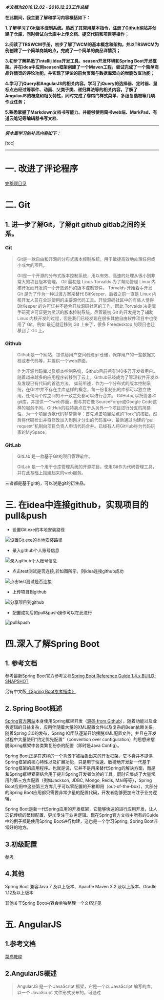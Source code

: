 ***本文档为2016.12.02 - 2016.12.23工作总结***

**在此期间，我主要了解和学习内容概括如下：**

**1.了解学习了Git版本控制系统。熟悉了其常用基本指令，注册了Github网站并创建了仓库，同时尝试向仓库中上传文档、提交代码和项目等操作；**

**2.阅读了TRSWCM手册，初步了解了WCM的基本概念和架构。并以TRSWCM为例创建了一个简单商城站点，完成了一个简单的商品详情页；**

**3.初步了解熟悉了intellij idea开发工具、season开发环境和Spring Boot开发框架。并在idea中应用season框架创建了一个Maven工程，尝试完成了一个简单商品详情页的评论功能，并实现了评论的前台页面与数据库双向的增删改查功能；**

**4.学习了jQuery和AngularJS的相关内容。学习了jQuery的选择器、定时器、鼠标点击经过等事件、动画、父类子类、递归算法等的相关内容，了解了AngularJS的概念和相关特性，同时完成了卷帘门样式菜单、多级复选框等几项作业任务；**

**5.熟悉掌握了Markdown文档书写能力。并能够使用简书web端、MarkPad、有道云笔记等编辑器书写文档.**

***
***另本周学习的补充内容如下：***

[toc]

***

# 一. 改进了评论程序

[完整项目见](https://github.com/mwkang000/comment)

# 二. Git

## 1. 进一步了解Git，了解git github gitlab之间的关系。

### Git

> Git是一款自由和开源的分布式版本控制系统，用于敏捷高效地处理任何或小或大的项目。
>
> Git是一个开源的分布式版本控制系统，用以有效、高速的处理从很小到非常大的项目版本管理。
> Git 最初是 Linus Torvalds 为了帮助管理 Linux 内核开发而开发的一个开放源码的版本控制软件。
Torvalds 开始着手开发 Git 是为了作为一种过渡方案来替代 BitKeeper，后者之前一直是 Linux 内核开发人员在全球使用的主要源代码工具。开放源码社区中的有些人觉得 BitKeeper 的许可证并不适合开放源码社区的工作，因此 Torvalds 决定着手研究许可证更为灵活的版本控制系统。尽管最初 Git 的开发是为了辅助 Linux 内核开发的过程，但是我们已经发现在很多其他自由软件项目中也使用了 Git。例如 最近就迁移到 Git 上来了，很多 Freedesktop 的项目也迁移到了 Git 上。

### Github

> Github是一个网站，提供给用户空间创建git仓储，保存用户的一些数据文档或者代码等，并提供一个web界面。
>
>作为开源代码库以及版本控制系统，Github目前拥有140多万开发者用户。随着越来越多的应用程序转移到了云上，Github已经成为了管理软件开发以及发现已有代码的首选方法。
如前所述，作为一个分布式的版本控制系统，在Git中并不存在主库这样的概念，每一份复制出的库都可以独立使用，任何两个库之间的不一致之处都可以进行合并。
GitHub可以托管各种git库，并提供一个web界面，但与其它像 SourceForge或Google Code这样的服务不同，GitHub的独特卖点在于从另外一个项目进行分支的简易性。为一个项目贡献代码非常简单：首先点击项目站点的“fork”的按钮，然后将代码检出并将修改加入到刚才分出的代码库中，最后通过内建的“pull request”机制向项目负责人申请代码合并。已经有人将GitHub称为代码玩家的MySpace。

### GitLab

> GitLab 是一款基于Git的项目管理软件。
>
>GitLab 是一个用于仓库管理系统的开源项目。使用Git作为代码管理工具，并在此基础上搭建起来的web服务。


三者都是基于git的，可以说是git的衍生品。




# 三. 在idea中连接github，实现项目的pull&push

- 设置Git.exe的本地安装路径

![设置Git.exe的本地安装路径](https://github.com/mwkang000/TRS_study/blob/master/img/5-1%E6%89%BE%E5%88%B0%E8%AE%BE%E7%BD%AE.png?raw=true)

- 录入github个人账号信息

![录入github个人账号信息](https://github.com/mwkang000/TRS_study/blob/master/img/5-2%E5%BD%95%E5%85%A5github%E4%BF%A1%E6%81%AF.png?raw=true)

- 点击test测试是否连接,若如图所示，则idea连接github成功

![点击test测试是否连接](https://github.com/mwkang000/TRS_study/blob/master/img/5-3%E7%82%B9%E5%87%BBtest%E6%B5%8B%E8%AF%95%E6%98%AF%E5%90%A6%E8%BF%9E%E6%8E%A5.png?raw=true)

- 上传项目到github

![分享项目到github](https://github.com/mwkang000/TRS_study/blob/master/img/5-4%E5%88%86%E4%BA%AB%E9%A1%B9%E7%9B%AE%E5%88%B0github.png?raw=true)

- 配置成功后的pull&push操作可以在此进行

![pull&push](https://github.com/mwkang000/TRS_study/blob/master/img/5-5pull&push.png?raw=true)


# 四.深入了解Spring Boot

## 1. 参考文档

参考最新Spring Boot官方参考文档[Spring Boot Reference Guide 1.4.x.BUILD-SNAPSHOT](http://docs.spring.io/spring-boot/docs/current-SNAPSHOT/reference/htmlsingle/)

另有中文版[《Spring Boot参考指南》](https://gitlore.com/page/gitlore-git/spring_boot/)


## 2. Spring Boot概述

[Spring官方网站](http://spring.io/)本身使用Spring框架开发（[源码 from Github](https://github.com/spring-io/sagan)），随着功能以及业务逻辑的日益复杂，应用伴随着大量的XML配置文件以及复杂的Bean依赖关系。随着Spring 3.0的发布，Spring IO团队逐渐开始摆脱XML配置文件，并且在开发过程中大量使用“约定优先配置”（convention over configuration）的思想来摆脱Spring框架中各类繁复纷杂的配置（即时是Java Config）。

Spring Boot正是在这样的一个背景下被抽象出来的开发框架，它本身并不提供Spring框架的核心特性以及扩展功能，只是用于快速、敏捷地开发新一代基于Spring框架的应用程序。也就是说，它并不是用来替代Spring的解决方案，而是和Spring框架紧密结合用于提升Spring开发者体验的工具。同时它集成了大量常用的第三方库配置（例如Jackson, JDBC, Mongo, Redis, Mail等等），Spring Boot应用中这些第三方库几乎可以零配置的开箱即用（out-of-the-box），大部分的Spring Boot应用都只需要非常少量的配置代码，开发者能够更加专注于业务逻辑。

Spring Boot是新一代Spring应用的开发框架，它能够快速的进行应用开发，让人忘记传统的繁琐配置，更加专注于业务逻辑。现在Spring官方文档中所有的Guide中的例子都是使用Spring Boot进行构建，这也是一个学习Spring, Spring Boot非常好的地方。

## 3.初级配置

[参考](https://www.tianmaying.com/tutorial/spring-boot-overview)

## 4.其他

Spring Boot 兼容Java 7 及以上版本、Apache Maven 3.2 及以上版本、Gradle 1.12及以上版本

其他关于Spring Boot内容会单独整理一个文档[详见](https://github.com/mwkang000/TRS_study)

# 五. AngularJS

## 1.参考文档

[菜鸟教程](http://www.runoob.com/angularjs/angularjs-tutorial.html)

## 2.AngularJS概述

> AngularJS 是一个 JavaScript 框架，它是一个以 JavaScript 编写的库，以一个 JavaScript 文件形式发布的，可通过 <script> 标签添加到网页中，AngularJS 通过 ng-directives 扩展了 HTML。AngularJS 使得开发现代的单一页面应用程序（SPAs：Single Page Applications）变得更加容易。

## 3.AngularJS四大特性

- MVC
- 模块化与依赖注入
- 指令系统
- 双向数据绑定

## 4.实例

- a.js - 包含AngularJS模块的js文件

```
//创建一个模块
var mymodule=angular.module("mymodule",[]);

mymodule.controller("myfirst",["$scope","$rootScope",
function($scope,$rootScope){

    $scope.name="大牙医";
    $scope.age="30";
    $scope.sex="男";

}]);
//创建一个控制器
mymodule.controller("small",["$scope","$rootScope",
    function($scope,$rootScope){
        //控制器自己会创建一个model
        //下面三条均是这个model的属性
        $scope.name="小牙医";
        $scope.age="20";
        $scope.sex="女";
        $rootScope.myname="你是猪";//全局变量
    }]);
```

- first.html - 引用AngularJS的前端页面

```
<!DOCTYPE html>
<html lang="en">
<head>
    <meta charset="UTF-8">
    <title>first AngularJS</title>
    <script src="script/angular.min.js" ></script>
    <script src="script/a.js" ></script>
</head>
<body>
<!-- 用ng-app来引用AngularJS模块 -->
<div ng-app ="mymodule">

    <div ng-controller="myfirst">
    {{name}}
        {{age}}
        {{sex}}
        {{myname}}

        <div ng-controller="small">		<!-- 子模块 -->
            {{name}}
            {{age}}
            {{sex}}
            {{myname}}
        </div>
    </div>

</div>
</body>
</html>
```

- 显示效果


![](https://github.com/mwkang000/TRS_study/blob/master/5-6AngularJS.png?raw=true)

- shuangxiang.html - 实现双向绑定的前端界面

```
<!DOCTYPE html>
<html lang="en">
<head>
    <meta charset="UTF-8">
    <title>双向绑定</title>
    <script src="script/angular.min.js" ></script>
    <script src="script/a.js" ></script>
</head>
<body ng-app="mymodule">

<div ng-controller="myfirst">
    <input type="text" ng-model="name" />
    {{name}}
</div>

</body>
</html>
```

- 显示效果

即可以通过修改录入框内容，直接修改并显示在录入框后显示区

![](https://github.com/mwkang000/TRS_study/blob/master/5-7AngularJS%E5%8F%8C%E5%90%91%E7%BB%91%E5%AE%9A.png?raw=true)